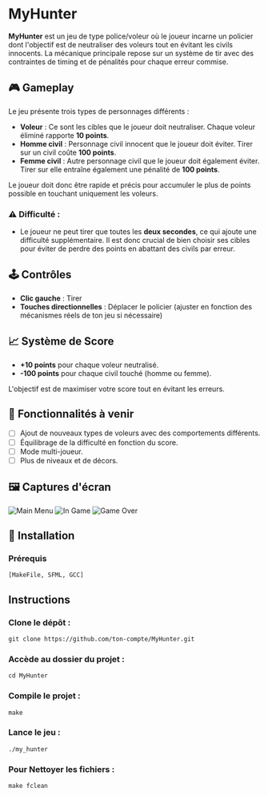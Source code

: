 # MyHunter

**MyHunter** est un jeu de type police/voleur où le joueur incarne un policier dont l'objectif est de neutraliser des voleurs tout en évitant les civils innocents. La mécanique principale repose sur un système de tir avec des contraintes de timing et de pénalités pour chaque erreur commise.

## 🎮 Gameplay

Le jeu présente trois types de personnages différents :

- **Voleur** : Ce sont les cibles que le joueur doit neutraliser. Chaque voleur éliminé rapporte **10 points**.
- **Homme civil** : Personnage civil innocent que le joueur doit éviter. Tirer sur un civil coûte **100 points**.
- **Femme civil** : Autre personnage civil que le joueur doit également éviter. Tirer sur elle entraîne également une pénalité de **100 points**.

Le joueur doit donc être rapide et précis pour accumuler le plus de points possible en touchant uniquement les voleurs. 

### ⚠️ Difficulté :

- Le joueur ne peut tirer que toutes les **deux secondes**, ce qui ajoute une difficulté supplémentaire. Il est donc crucial de bien choisir ses cibles pour éviter de perdre des points en abattant des civils par erreur.

## 🕹️ Contrôles

- **Clic gauche** : Tirer
- **Touches directionnelles** : Déplacer le policier (ajuster en fonction des mécanismes réels de ton jeu si nécessaire)

## 📈 Système de Score

- **+10 points** pour chaque voleur neutralisé.
- **-100 points** pour chaque civil touché (homme ou femme).
  
L'objectif est de maximiser votre score tout en évitant les erreurs.

## 🚧 Fonctionnalités à venir

- [ ] Ajout de nouveaux types de voleurs avec des comportements différents.
- [ ] Équilibrage de la difficulté en fonction du score.
- [ ] Mode multi-joueur.
- [ ] Plus de niveaux et de décors.
  
## 🖼️ Captures d'écran

![Main Menu](https://github.com/TTG-Phyros/repositoriesPhotos/blob/main/MyHunter/My_Hunter_Menu.png)
![In Game](https://github.com/TTG-Phyros/repositoriesPhotos/blob/main/MyHunter/My_Hunter_In_Game.png)
![Game Over](https://github.com/TTG-Phyros/repositoriesPhotos/blob/main/MyHunter/My_Hunter_Game_Over.png)

## 🚀 Installation
### Prérequis

    [MakeFile, SFML, GCC]

## Instructions

### Clone le dépôt :

    git clone https://github.com/ton-compte/MyHunter.git

### Accède au dossier du projet :

    cd MyHunter

### Compile le projet :

    make

### Lance le jeu :

    ./my_hunter

### Pour Nettoyer les fichiers :

    make fclean